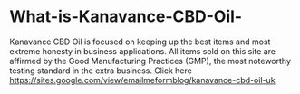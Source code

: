 # What-is-Kanavance-CBD-Oil-
Kanavance CBD Oil is focused on keeping up the best items and most extreme honesty in business applications. All items sold on this site are affirmed by the Good Manufacturing Practices (GMP), the most noteworthy testing standard in the extra business. Click here https://sites.google.com/view/emailmeformblog/kanavance-cbd-oil-uk
